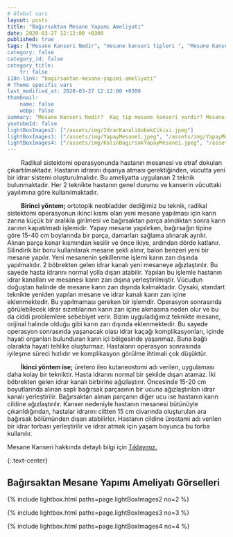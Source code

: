 ```yaml
---
# Global vars
layout: posts
title: "Bağırsaktan Mesane Yapımı Ameliyatı"
date: 2020-03-27 12:12:00 +0300
published: true
tags: ["Mesane Kanseri Nedir", "mesane kanseri tipleri ", "Mesane Kanseri neden olur", "Mesane kanseri ve sigara", "Mesane Kanseri belirti", "Mesane kanseri teşhis", "Mesane kanseri evre", "Mesane kanseri tedavi", "Mesane kanseri ameliyatı", "Mesane kanseri kapalı ameliyatı", "Mesane kanseri açık ameliyatı", "Radikal sistektomi nedir", "Radikal sistektomi ameliyatı", "Radikal sistektomi", "Mesane Kanseri", Bağırsaktan mesane yapılması", "Yapay mesane", "Yapay mesane ameliyatı", "Mesane kanseri radyoterapi", "Mesane kanseri kemoterapi" , "Mesane kanseri ameliyatı komplikasyonları", " Mesane kanseri yan etkileri"]
category: false
category_id: false
category_title:
    tr: false
i18n-link: "bagirsaktan-mesane-yapimi-ameliyati"
# Theme specific vars
last_modified_at: 2020-03-27 12:12:00 +0300
thumbnail:
    name: false
    webp: false
summary: "Mesane Kanseri Nedir?  Kaç tip mesane kanseri vardır? Mesane kanseri ve sigara? Mesane Kanseri belirtileri? Mesane kanseri teşhisi? Mesane kanseri evreleri? Mesane kanseri tedavisi, Mesane kanseri ameliyatı, Radikal sistektomi nedir? Radikal sistektomi ameliyatı nasıl yapılır? Bağırsaktan mesane yapılması, Yapay mesane"
youtubeId: false
lightBoxImages2: ["/assets/img/IdrarKanaliGobekCikisi.jpeg"]
lightBoxImages3: ["/assets/img/YapayMesane1.jpeg", "/assets/img/YapayMesane2.jpeg", "/assets/img/YapayMesane3.jpeg", "/assets/img/YapayMesane4.jpeg", "/assets/img/YapayMesane5.jpeg", "/assets/img/YapayMesane6.jpeg"]
lightBoxImages4: ["/assets/img/KalinBagirsakYapayMesane1.jpeg", "/assets/img/KalinBagirsakYapayMesane2.jpeg", "/assets/img/KalinBagirsakYapayMesane3.jpeg", "/assets/img/KalinBagirsakYapayMesane4.jpeg", "/assets/img/KalinBagirsakYapayMesane5.jpeg", "/assets/img/KalinBagirsakYapayMesane6.jpeg", "/assets/img/KalinBagirsakYapayMesane7.jpeg", "/assets/img/KalinBagirsakYapayMesane8.jpeg", "/assets/img/KalinBagirsakYapayMesane9.jpeg"]
---
```


&nbsp;&nbsp;&nbsp;&nbsp;&nbsp;&nbsp;&nbsp;&nbsp;Radikal sistektomi operasyonunda hastanın mesanesi ve etraf dokuları çıkartılmaktadır. Hastanın idrarını dışarıya atması gerektiğinden, vücutta yeni bir idrar sistemi oluşturulmalıdır. Bu ameliyatta uygulanan 2 teknik bulunmaktadır. Her 2 teknikte hastanın genel durumu ve kanserin vücuttaki yayılımına göre kullanılmaktadır.

&nbsp;&nbsp;&nbsp;&nbsp;&nbsp;&nbsp;&nbsp;&nbsp;**Birinci yöntem;** ortotopik neobladder dediğimiz bu teknik, radikal sistektomi operasyonun ikinci kısmı olan yeni mesane yapılması için karın zarına küçük bir aralıkla girilmesi ve bağırsaktan parça alındıktan sonra karın zarının kapatılmadı işlemidir. Yapay mesane yapılırken, bağırsağın tipine göre 15-40 cm boylarında bir parça, damarları sağlama alınarak ayrılır. Alınan parça kenar kısmından kesilir ve önce ikiye, ardından dörde katlanır. Silindirik bir boru kullanılarak mesane şekli alınır, balon benzeri yeni bir mesane yapılır. Yeni mesanenin şekillenme işlemi karın zarı dışında yapılmalıdır. 2 böbrekten gelen idrar kanalı yeni mesaneye ağızlaştırılır. Bu sayede hasta idrarını normal yolla dışarı atabilir. Yapılan bu işlemle hastanın idrar kanalları ve mesanesi karın zarı dışına yerleştirilmiştir. Vücudun doğuştan halinde de mesane karın zarı dışında kalmaktadır. Oysaki, standart teknikte yeniden yapılan mesane ve idrar kanalı karın zarı içine eklenmektedir. Bu yapılmaması gereken bir işlemdir. Operasyon sonrasında görülebilecek idrar sızıntılarının karın zarı içine akmasına neden olur ve bu da ciddi problemlere sebebiyet verir. Bizim uyguladığımız teknikte mesane, orijinal halinde olduğu gibi karın zarı dışında eklenmektedir. Bu sayede operasyon sonrasında yaşanacak olası idrar kaçağı komplikasyonları, içinde hayati organları bulunduran karın içi bölgesinde yaşanmaz. Buna bağlı olarakta hayati tehlike oluşturmaz. Hastaların operasyon sonrasında iyileşme süreci hızlıdır ve komplikasyon görülme ihtimali çok düşüktür.

&nbsp;&nbsp;&nbsp;&nbsp;&nbsp;&nbsp;&nbsp;&nbsp;**İkinci yöntem ise;** üretero ileo kutaneostomi adı verilen, uygulaması daha kolay bir tekniktir. Hasta idrarını normal bir şekilde dışarı atamaz. İki böbrekten gelen idrar kanalı birbirine ağızlaştırır. Öncesinde 15-20 cm boyutlarında alınan saplı bağırsak parçasının bir ucuna ağızlaştırılan idrar kanalı yerleştirilir. Bağırsaktan alınan parçanın diğer ucu ise hastanın karın cildine ağızlaştırılır. Kanser nedeniyle hastanın mesanesi bütünüyle çıkarıldığından, hastalar idrarını ciltten 15 cm civarında oluşturulan ara bağırsak bölümünden dışarı atabilirler. Hastanın cildine ürostami adı verilen bir idrar torbası yerleştirilir ve idrar atmak için yaşam boyunca bu torba kullanılır.    

Mesane Kanseri hakkında detaylı bilgi için [Tıklayınız.](https://www.onoluroloji.com/mesane-kanseri)

{:.text-center}
## Bağırsaktan Mesane Yapımı Ameliyatı Görselleri

{% include lightbox.html paths=page.lightBoxImages2 no=2 %}

{% include lightbox.html paths=page.lightBoxImages3 no=3 %}

{% include lightbox.html paths=page.lightBoxImages4 no=4 %}
